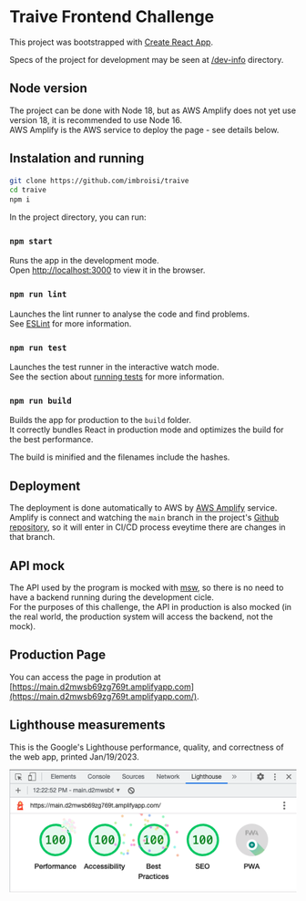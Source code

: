 # Traive Frontend Challenge

This project was bootstrapped with [Create React App](https://github.com/facebook/create-react-app).

Specs of the project for development may be seen at [/dev-info](/dev-info/) directory.

## Node version

The project can be done with Node 18, but as AWS Amplify does not yet use version 18, it is recommended to use Node 16.\
AWS Amplify is the AWS service to deploy the page - see details below.

## Instalation and running

```bash
git clone https://github.com/imbroisi/traive
cd traive
npm i
```

In the project directory, you can run:

### `npm start`

Runs the app in the development mode.\
Open [http://localhost:3000](http://localhost:3000) to view it in the browser.

### `npm run lint`

Launches the lint runner to analyse the code and find problems.\
See  [ESLint](https://eslint.org/) for more information.

### `npm run test`

Launches the test runner in the interactive watch mode.\
See the section about [running tests](https://facebook.github.io/create-react-app/docs/running-tests) for more information.
### `npm run build`

Builds the app for production to the `build` folder.\
It correctly bundles React in production mode and optimizes the build for the best performance.

The build is minified and the filenames include the hashes.

## Deployment

The deployment is done automatically to AWS by [AWS Amplify](https://docs.amplify.aws/d) service.\
Amplify is connect and watching the `main` branch in the project's [Github repository](https://github.com/imbroisi/traive), so it will enter in CI/CD process eveytime there are changes in that branch.

## API mock

The API used by the program is mocked with [msw](https://mswjs.io/), so there is no need to have a backend running during the development cicle.\
For the purposes of this challenge, the API in production is also mocked (in the real world, the production system will access the backend, not the mock).

## Production Page

You can access the page in prodution at [https://main.d2mwsb69zg769t.amplifyapp.com](https://main.d2mwsb69zg769t.amplifyapp.com/).

## Lighthouse measurements

This is the Google's Lighthouse performance, quality, and correctness of the web app, printed Jan/19/2023.

![Lighthouse](/dev-info/lighthouse.png)
